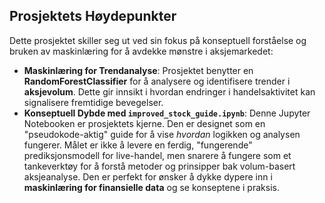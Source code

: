 ## Prosjektets Høydepunkter

Dette prosjektet skiller seg ut ved sin fokus på konseptuell forståelse og bruken av maskinlæring for å avdekke mønstre i aksjemarkedet:

* **Maskinlæring for Trendanalyse**: Prosjektet benytter en **RandomForestClassifier** for å analysere og identifisere trender i **aksjevolum**. Dette gir innsikt i hvordan endringer i handelsaktivitet kan signalisere fremtidige bevegelser.
* **Konseptuell Dybde med `improved_stock_guide.ipynb`**: Denne Jupyter Notebooken er prosjektets kjerne. Den er designet som en "pseudokode-aktig" guide for å vise *hvordan* logikken og analysen fungerer. Målet er ikke å levere en ferdig, "fungerende" prediksjonsmodell for live-handel, men snarere å fungere som et tankeverktøy for å forstå metoder og prinsipper bak volum-basert aksjeanalyse. Den er perfekt for ønsker å dykke dypere inn i **maskinlæring for finansielle data** og se konseptene i praksis.
